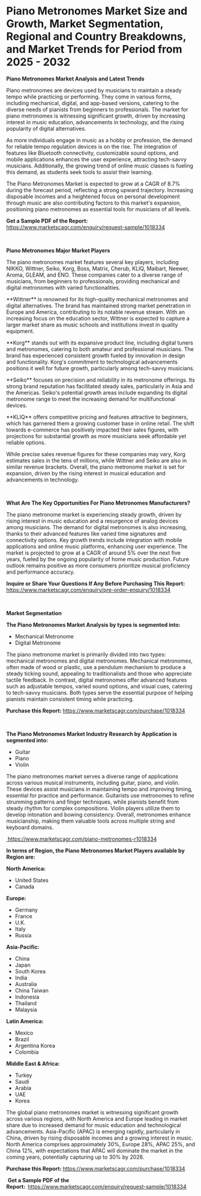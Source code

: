 <p><h1>Piano Metronomes Market Size and Growth, Market Segmentation, Regional and Country Breakdowns, and Market Trends for Period from 2025 -  2032</h1></p><p><strong>Piano Metronomes Market Analysis and Latest Trends</strong></p>
<p><p>Piano metronomes are devices used by musicians to maintain a steady tempo while practicing or performing. They come in various forms, including mechanical, digital, and app-based versions, catering to the diverse needs of pianists from beginners to professionals. The market for piano metronomes is witnessing significant growth, driven by increasing interest in music education, advancements in technology, and the rising popularity of digital alternatives.</p><p>As more individuals engage in music as a hobby or profession, the demand for reliable tempo regulation devices is on the rise. The integration of features like Bluetooth connectivity, customizable sound options, and mobile applications enhances the user experience, attracting tech-savvy musicians. Additionally, the growing trend of online music classes is fueling this demand, as students seek tools to assist their learning.</p><p>The Piano Metronomes Market is expected to grow at a CAGR of 8.7% during the forecast period, reflecting a strong upward trajectory. Increasing disposable incomes and a heightened focus on personal development through music are also contributing factors to this market's expansion, positioning piano metronomes as essential tools for musicians of all levels.</p></p>
<p><strong>Get a Sample PDF of the Report:&nbsp;</strong> <a href="https://www.marketscagr.com/enquiry/request-sample/1018334?utm_campaign=1126&utm_medium=2&utm_source=Github&utm_content=ia&utm_term=17042025&utm_id=piano-metronomes">https://www.marketscagr.com/enquiry/request-sample/1018334</a></p>
<p>&nbsp;</p>
<p><strong>Piano Metronomes Major Market Players</strong></p>
<p><p>The piano metronomes market features several key players, including NIKKO, Wittner, Seiko, Korg, Boss, Matrix, Cherub, KLIQ, Maibart, Neewer, Aroma, GLEAM, and ENO. These companies cater to a diverse range of musicians, from beginners to professionals, providing mechanical and digital metronomes with varied functionalities.</p><p>**Wittner** is renowned for its high-quality mechanical metronomes and digital alternatives. The brand has maintained strong market penetration in Europe and America, contributing to its notable revenue stream. With an increasing focus on the education sector, Wittner is expected to capture a larger market share as music schools and institutions invest in quality equipment.</p><p>**Korg** stands out with its expansive product line, including digital tuners and metronomes, catering to both amateur and professional musicians. The brand has experienced consistent growth fueled by innovation in design and functionality. Korg's commitment to technological advancements positions it well for future growth, particularly among tech-savvy musicians.</p><p>**Seiko** focuses on precision and reliability in its metronome offerings. Its strong brand reputation has facilitated steady sales, particularly in Asia and the Americas. Seiko's potential growth areas include expanding its digital metronome range to meet the increasing demand for multifunctional devices.</p><p>**KLIQ** offers competitive pricing and features attractive to beginners, which has garnered them a growing customer base in online retail. The shift towards e-commerce has positively impacted their sales figures, with projections for substantial growth as more musicians seek affordable yet reliable options.</p><p>While precise sales revenue figures for these companies may vary, Korg estimates sales in the tens of millions, while Wittner and Seiko are also in similar revenue brackets. Overall, the piano metronome market is set for expansion, driven by the rising interest in musical education and advancements in technology.</p></p>
<p>&nbsp;</p>
<p><strong>What Are The Key Opportunities For Piano Metronomes Manufacturers?</strong></p>
<p><p>The piano metronome market is experiencing steady growth, driven by rising interest in music education and a resurgence of analog devices among musicians. The demand for digital metronomes is also increasing, thanks to their advanced features like varied time signatures and connectivity options. Key growth trends include integration with mobile applications and online music platforms, enhancing user experience. The market is projected to grow at a CAGR of around 5% over the next five years, fueled by the ongoing popularity of home music production. Future outlook remains positive as more consumers prioritize musical proficiency and performance accuracy.</p></p>
<p><strong>Inquire or Share Your Questions If Any Before Purchasing This Report:</strong> <a href="https://www.marketscagr.com/enquiry/pre-order-enquiry/1018334?utm_campaign=1126&utm_medium=2&utm_source=Github&utm_content=ia&utm_term=17042025&utm_id=piano-metronomes">https://www.marketscagr.com/enquiry/pre-order-enquiry/1018334</a></p>
<p>&nbsp;</p>
<p><strong>Market Segmentation</strong></p>
<p><strong>The Piano Metronomes Market Analysis by types is segmented into:</strong></p>
<p><ul><li>Mechanical Metronome</li><li>Digital Metronome</li></ul></p>
<p><p>The piano metronome market is primarily divided into two types: mechanical metronomes and digital metronomes. Mechanical metronomes, often made of wood or plastic, use a pendulum mechanism to produce a steady ticking sound, appealing to traditionalists and those who appreciate tactile feedback. In contrast, digital metronomes offer advanced features such as adjustable tempos, varied sound options, and visual cues, catering to tech-savvy musicians. Both types serve the essential purpose of helping pianists maintain consistent timing while practicing.</p></p>
<p><strong>Purchase this Report:&nbsp;</strong><a href="https://www.marketscagr.com/purchase/1018334?utm_campaign=1126&utm_medium=2&utm_source=Github&utm_content=ia&utm_term=17042025&utm_id=piano-metronomes">https://www.marketscagr.com/purchase/1018334</a></p>
<p>&nbsp;</p>
<p><strong>The Piano Metronomes Market Industry Research by Application is segmented into:</strong></p>
<p><ul><li>Guitar</li><li>Piano</li><li>Violin</li></ul></p>
<p><p>The piano metronomes market serves a diverse range of applications across various musical instruments, including guitar, piano, and violin. These devices assist musicians in maintaining tempo and improving timing, essential for practice and performance. Guitarists use metronomes to refine strumming patterns and finger techniques, while pianists benefit from steady rhythm for complex compositions. Violin players utilize them to develop intonation and bowing consistency. Overall, metronomes enhance musicianship, making them valuable tools across multiple string and keyboard domains.</p></p>
<p><a href="https://www.marketscagr.com/piano-metronomes-r1018334?utm_campaign=1126&utm_medium=2&utm_source=Github&utm_content=ia&utm_term=17042025&utm_id=piano-metronomes">&nbsp;https://www.marketscagr.com/piano-metronomes-r1018334</a></p>
<p><strong>In terms of Region, the Piano Metronomes Market Players available by Region are:</strong></p>
<p>
    <p> <strong> North America: </strong>
        <ul>
            <li>United States</li>
            <li>Canada</li>
        </ul>
        </p> 
    <p> <strong> Europe: </strong>
        <ul>
            <li>Germany</li>
            <li>France</li>
            <li>U.K.</li>
            <li>Italy</li>
            <li>Russia</li>
        </ul>
        </p> 
    <p> <strong> Asia-Pacific: </strong>
        <ul>
            <li>China</li>
            <li>Japan</li>
            <li>South Korea</li>
            <li>India</li>
            <li>Australia</li>
            <li>China Taiwan</li>
            <li>Indonesia</li>
            <li>Thailand</li>
            <li>Malaysia</li>
        </ul>
        </p> 
    <p> <strong> Latin America: </strong>
        <ul>
            <li>Mexico</li>
            <li>Brazil</li>
            <li>Argentina Korea</li>
            <li>Colombia</li>
        </ul>
        </p> 
    <p> <strong> Middle East & Africa: </strong>
        <ul>
            <li>Turkey</li>
            <li>Saudi</li>
            <li>Arabia</li>
            <li>UAE</li>
            <li>Korea</li>
        </ul>
    </p>
    </p>
<p><p>The global piano metronomes market is witnessing significant growth across various regions, with North America and Europe leading in market share due to increased demand for music education and technological advancements. Asia-Pacific (APAC) is emerging rapidly, particularly in China, driven by rising disposable incomes and a growing interest in music. North America comprises approximately 30%, Europe 28%, APAC 25%, and China 12%, with expectations that APAC will dominate the market in the coming years, potentially capturing up to 30% by 2028.</p></p>
<p><strong>Purchase this Report: </strong><a href="https://www.marketscagr.com/purchase/1018334?utm_campaign=1126&utm_medium=2&utm_source=Github&utm_content=ia&utm_term=17042025&utm_id=piano-metronomes">https://www.marketscagr.com/purchase/1018334</a></p>
<p>&nbsp;<strong>Get a Sample PDF of the Report:&nbsp;&nbsp;</strong><a href="https://www.marketscagr.com/enquiry/request-sample/1018334?utm_campaign=1126&utm_medium=2&utm_source=Github&utm_content=ia&utm_term=17042025&utm_id=piano-metronomes">https://www.marketscagr.com/enquiry/request-sample/1018334</a></p>
<p><strong></strong></p>
<p><p></p><p></p><p></p></p>